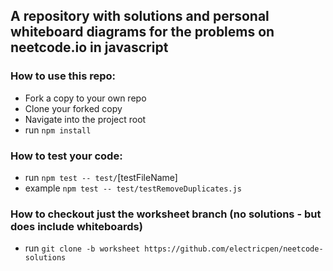 ## A repository with solutions and personal whiteboard diagrams for the problems on neetcode.io in javascript

### How to use this repo:
- Fork a copy to your own repo
- Clone your forked copy
- Navigate into the project root
- run `npm install`
  
### How to test your code:
- run `npm test -- test/`[testFileName]
- example `npm test -- test/testRemoveDuplicates.js`

### How to checkout just the worksheet branch (no solutions - but does include whiteboards)
- run `git clone -b worksheet https://github.com/electricpen/neetcode-solutions`
